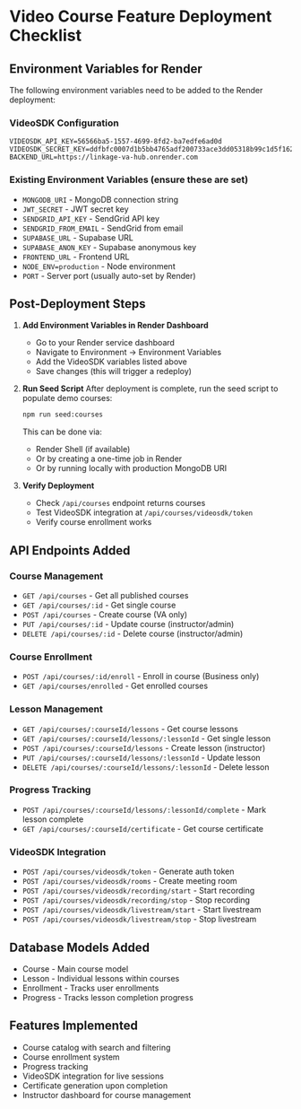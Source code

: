 # Video Course Feature Deployment Checklist

## Environment Variables for Render

The following environment variables need to be added to the Render deployment:

### VideoSDK Configuration
```
VIDEOSDK_API_KEY=56566ba5-1557-4699-8fd2-ba7edfe6ad0d
VIDEOSDK_SECRET_KEY=ddfbfc0007d1b5bb4765adf200733ace3dd05318b99c1d5f1622945ddf3b5e10
BACKEND_URL=https://linkage-va-hub.onrender.com
```

### Existing Environment Variables (ensure these are set)
- `MONGODB_URI` - MongoDB connection string
- `JWT_SECRET` - JWT secret key
- `SENDGRID_API_KEY` - SendGrid API key
- `SENDGRID_FROM_EMAIL` - SendGrid from email
- `SUPABASE_URL` - Supabase URL
- `SUPABASE_ANON_KEY` - Supabase anonymous key
- `FRONTEND_URL` - Frontend URL
- `NODE_ENV=production` - Node environment
- `PORT` - Server port (usually auto-set by Render)

## Post-Deployment Steps

1. **Add Environment Variables in Render Dashboard**
   - Go to your Render service dashboard
   - Navigate to Environment → Environment Variables
   - Add the VideoSDK variables listed above
   - Save changes (this will trigger a redeploy)

2. **Run Seed Script**
   After deployment is complete, run the seed script to populate demo courses:
   ```bash
   npm run seed:courses
   ```
   
   This can be done via:
   - Render Shell (if available)
   - Or by creating a one-time job in Render
   - Or by running locally with production MongoDB URI

3. **Verify Deployment**
   - Check `/api/courses` endpoint returns courses
   - Test VideoSDK integration at `/api/courses/videosdk/token`
   - Verify course enrollment works

## API Endpoints Added

### Course Management
- `GET /api/courses` - Get all published courses
- `GET /api/courses/:id` - Get single course
- `POST /api/courses` - Create course (VA only)
- `PUT /api/courses/:id` - Update course (instructor/admin)
- `DELETE /api/courses/:id` - Delete course (instructor/admin)

### Course Enrollment
- `POST /api/courses/:id/enroll` - Enroll in course (Business only)
- `GET /api/courses/enrolled` - Get enrolled courses

### Lesson Management
- `GET /api/courses/:courseId/lessons` - Get course lessons
- `GET /api/courses/:courseId/lessons/:lessonId` - Get single lesson
- `POST /api/courses/:courseId/lessons` - Create lesson (instructor)
- `PUT /api/courses/:courseId/lessons/:lessonId` - Update lesson
- `DELETE /api/courses/:courseId/lessons/:lessonId` - Delete lesson

### Progress Tracking
- `POST /api/courses/:courseId/lessons/:lessonId/complete` - Mark lesson complete
- `GET /api/courses/:courseId/certificate` - Get course certificate

### VideoSDK Integration
- `POST /api/courses/videosdk/token` - Generate auth token
- `POST /api/courses/videosdk/rooms` - Create meeting room
- `POST /api/courses/videosdk/recording/start` - Start recording
- `POST /api/courses/videosdk/recording/stop` - Stop recording
- `POST /api/courses/videosdk/livestream/start` - Start livestream
- `POST /api/courses/videosdk/livestream/stop` - Stop livestream

## Database Models Added
- Course - Main course model
- Lesson - Individual lessons within courses
- Enrollment - Tracks user enrollments
- Progress - Tracks lesson completion progress

## Features Implemented
- Course catalog with search and filtering
- Course enrollment system
- Progress tracking
- VideoSDK integration for live sessions
- Certificate generation upon completion
- Instructor dashboard for course management